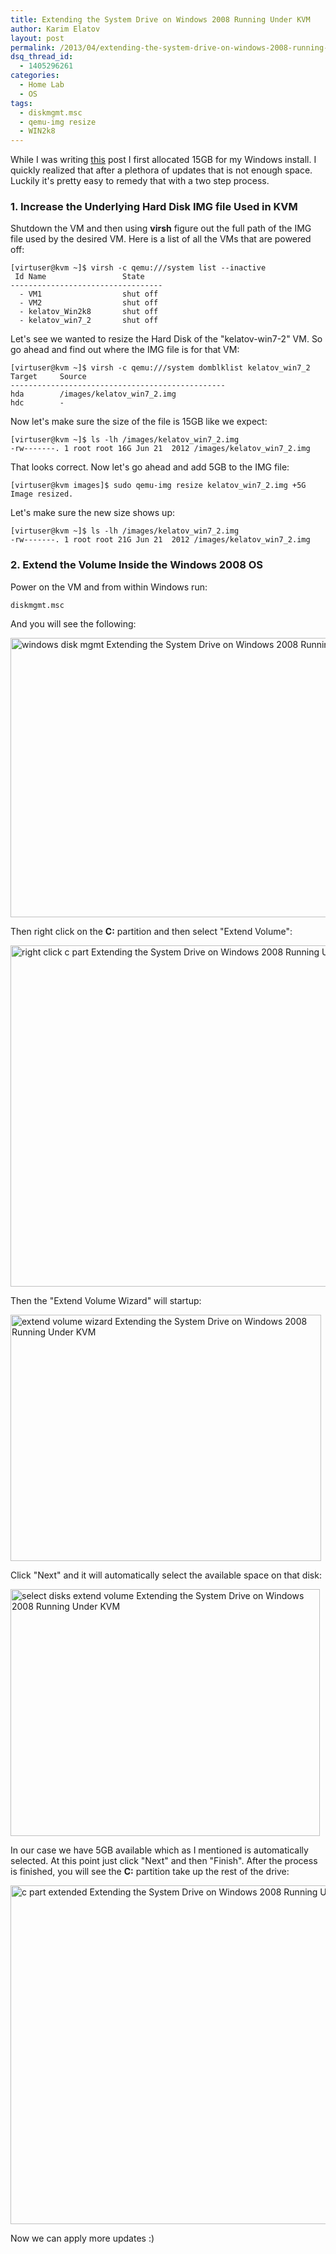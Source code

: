 ```yaml
---
title: Extending the System Drive on Windows 2008 Running Under KVM
author: Karim Elatov
layout: post
permalink: /2013/04/extending-the-system-drive-on-windows-2008-running-as-a-kvm-vm/
dsq_thread_id:
  - 1405296261
categories:
  - Home Lab
  - OS
tags:
  - diskmgmt.msc
  - qemu-img resize
  - WIN2k8
---
```

While I was writing <a href="http://virtuallyhyper.com/2013/04/deploying-a-test-windows-environment-in-a-kvm-infrastucture" onclick="javascript:_gaq.push(['_trackEvent','outbound-article','http://virtuallyhyper.com/2013/04/deploying-a-test-windows-environment-in-a-kvm-infrastucture']);">this</a> post I first allocated 15GB for my Windows install. I quickly realized that after a plethora of updates that is not enough space. Luckily it's pretty easy to remedy that with a two step process.

### 1. Increase the Underlying Hard Disk IMG file Used in KVM

Shutdown the VM and then using **virsh** figure out the full path of the IMG file used by the desired VM. Here is a list of all the VMs that are powered off:

    [virtuser@kvm ~]$ virsh -c qemu:///system list --inactive
     Id Name                 State
    ----------------------------------
      - VM1                  shut off
      - VM2                  shut off
      - kelatov_Win2k8       shut off
      - kelatov_win7_2       shut off
    

Let's see we wanted to resize the Hard Disk of the "kelatov-win7-2" VM. So go ahead and find out where the IMG file is for that VM:

    [virtuser@kvm ~]$ virsh -c qemu:///system domblklist kelatov_win7_2
    Target     Source
    ------------------------------------------------
    hda        /images/kelatov_win7_2.img
    hdc        -  
    

Now let's make sure the size of the file is 15GB like we expect:

    [virtuser@kvm ~]$ ls -lh /images/kelatov_win7_2.img
    -rw-------. 1 root root 16G Jun 21  2012 /images/kelatov_win7_2.img
    

That looks correct. Now let's go ahead and add 5GB to the IMG file:

    [virtuser@kvm images]$ sudo qemu-img resize kelatov_win7_2.img +5G
    Image resized.
    

Let's make sure the new size shows up:

    [virtuser@kvm ~]$ ls -lh /images/kelatov_win7_2.img
    -rw-------. 1 root root 21G Jun 21  2012 /images/kelatov_win7_2.img
    

### 2. Extend the Volume Inside the Windows 2008 OS

Power on the VM and from within Windows run:

    diskmgmt.msc
    

And you will see the following:

<a href="http://virtuallyhyper.com/wp-content/uploads/2013/04/windows_disk_mgmt.png" onclick="javascript:_gaq.push(['_trackEvent','outbound-article','http://virtuallyhyper.com/wp-content/uploads/2013/04/windows_disk_mgmt.png']);"><img src="http://virtuallyhyper.com/wp-content/uploads/2013/04/windows_disk_mgmt.png" alt="windows disk mgmt Extending the System Drive on Windows 2008 Running Under KVM" width="635" height="447" class="alignnone size-full wp-image-8058" title="Extending the System Drive on Windows 2008 Running Under KVM" /></a>

Then right click on the **C:** partition and then select "Extend Volume":

<a href="http://virtuallyhyper.com/wp-content/uploads/2013/04/right_click_c-part.png" onclick="javascript:_gaq.push(['_trackEvent','outbound-article','http://virtuallyhyper.com/wp-content/uploads/2013/04/right_click_c-part.png']);"><img src="http://virtuallyhyper.com/wp-content/uploads/2013/04/right_click_c-part.png" alt="right click c part Extending the System Drive on Windows 2008 Running Under KVM" width="637" height="546" class="alignnone size-full wp-image-8059" title="Extending the System Drive on Windows 2008 Running Under KVM" /></a>

Then the "Extend Volume Wizard" will startup:

<a href="http://virtuallyhyper.com/wp-content/uploads/2013/04/extend_volume_wizard.png" onclick="javascript:_gaq.push(['_trackEvent','outbound-article','http://virtuallyhyper.com/wp-content/uploads/2013/04/extend_volume_wizard.png']);"><img src="http://virtuallyhyper.com/wp-content/uploads/2013/04/extend_volume_wizard.png" alt="extend volume wizard Extending the System Drive on Windows 2008 Running Under KVM" width="497" height="394" class="alignnone size-full wp-image-8060" title="Extending the System Drive on Windows 2008 Running Under KVM" /></a>

Click "Next" and it will automatically select the available space on that disk:

<a href="http://virtuallyhyper.com/wp-content/uploads/2013/04/select_disks_extend_volume.png" onclick="javascript:_gaq.push(['_trackEvent','outbound-article','http://virtuallyhyper.com/wp-content/uploads/2013/04/select_disks_extend_volume.png']);"><img src="http://virtuallyhyper.com/wp-content/uploads/2013/04/select_disks_extend_volume.png" alt="select disks extend volume Extending the System Drive on Windows 2008 Running Under KVM" width="495" height="395" class="alignnone size-full wp-image-8061" title="Extending the System Drive on Windows 2008 Running Under KVM" /></a>

In our case we have 5GB available which as I mentioned is automatically selected. At this point just click "Next" and then "Finish". After the process is finished, you will see the **C:** partition take up the rest of the drive:

<a href="http://virtuallyhyper.com/wp-content/uploads/2013/04/c_part_extended.png" onclick="javascript:_gaq.push(['_trackEvent','outbound-article','http://virtuallyhyper.com/wp-content/uploads/2013/04/c_part_extended.png']);"><img src="http://virtuallyhyper.com/wp-content/uploads/2013/04/c_part_extended.png" alt="c part extended Extending the System Drive on Windows 2008 Running Under KVM" width="636" height="542" class="alignnone size-full wp-image-8062" title="Extending the System Drive on Windows 2008 Running Under KVM" /></a>

Now we can apply more updates :) 

